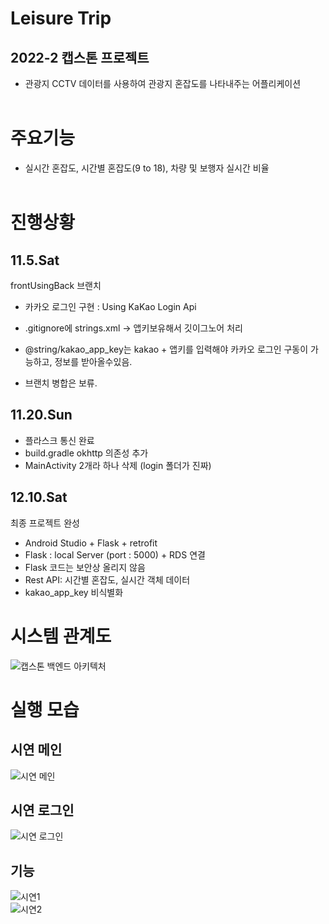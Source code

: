 # Leisure Trip
## 2022-2 캡스톤 프로젝트
- 관광지 CCTV 데이터를 사용하여 관광지 혼잡도를 나타내주는 어플리케이션<br><br>

# 주요기능
- 실시간 혼잡도, 시간별 혼잡도(9 to 18), 차량 및 보행자 실시간 비율<br><br>


# 진행상황<br>
## 11.5.Sat <br>
frontUsingBack 브랜치 <br>
- 카카오 로그인 구현 : Using KaKao Login Api
- .gitignore에 strings.xml -> 앱키보유해서 깃이그노어 처리<br>
- @string/kakao_app_key는 kakao + 앱키를 입력해야 카카오 로그인 구동이 가능하고, 정보를 받아올수있음.<br>

- 브랜치 병합은 보류.

## 11.20.Sun <br>
- 플라스크 통신 완료<br>
- build.gradle okhttp 의존성 추가<br>
- MainActivity 2개라 하나 삭제 (login 폴더가 진짜) <br>

## 12.10.Sat <br>
최종 프로젝트 완성<br>
- Android Studio + Flask + retrofit<br>
- Flask : local Server (port : 5000)  + RDS 연결<br>
- Flask 코드는 보안상 올리지 않음<br>
- Rest API: 시간별 혼잡도, 실시간 객체 데이터<br>
- kakao_app_key 비식별화<br>

# 시스템 관계도<br>

![캡스톤 백엔드 아키텍처](https://user-images.githubusercontent.com/70370578/206893518-7dd75908-b694-4f36-be04-da08c372bccd.png)

# 실행 모습

## 시연 메인
![시연 메인](https://user-images.githubusercontent.com/70370578/207311514-ec056e24-ac6e-4c0e-a2c3-a89bfc4eb2a7.jpg)<br>

## 시연 로그인
![시연 로그인](https://user-images.githubusercontent.com/70370578/207320875-f863d56c-7102-44ae-b672-a73a97db7c39.jpg)<br>

## 기능
![시연1](https://user-images.githubusercontent.com/70370578/207311153-989ec619-cdd9-476e-a5e8-d532c8c7b071.jpg)<br>
![시연2](https://user-images.githubusercontent.com/70370578/207311145-a018d159-39b7-4351-8d69-ea45ba0d3723.jpg)<br>



